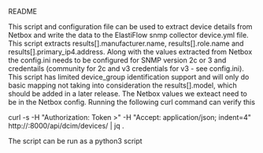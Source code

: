 README

This script and configuration file can be used to extract device details from Netbox and write the data to the ElastiFlow snmp collector device.yml file. This script extracts results[].manufacturer.name, results[].role.name and results[].primary_ip4.address. Along with the values extracted from Netbox the config.ini needs to be configured for SNMP version 2c or 3 and credentails (community for 2c and v3 credentials for v3 - see config.ini). This script has limited device_group identification support and will only do basic mapping not taking into consideration the results[].model, which should be added in a later release. The Netbox values we exteact need to be in the Netbox config. Running the following curl command can verify this

curl -s -H "Authorization: Token <token>>" -H "Accept: application/json; indent=4" http://<netbox-ip>:8000/api/dcim/devices/ | jq .

The script can be run as a python3 script
